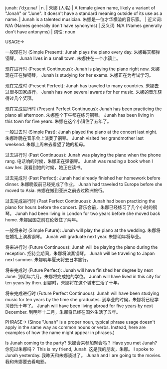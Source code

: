 junah: /ˈdʒuːnə/ | n. | 朱娜 (人名) | A female given name, likely a variant of "Jonah" or "June".  It doesn't have a standard meaning outside of its use as a name. |  Junah is a talented musician. 朱娜是一位才华横溢的音乐家。 |  近义词: N/A (Names generally don't have synonyms) | 反义词: N/A (Names generally don't have antonyms) | 词性: noun


USAGE->

一般现在时 (Simple Present):
Junah plays the piano every day.  朱娜每天都弹钢琴。
Junah lives in a small town.  朱娜住在一个小镇上。

现在进行时 (Present Continuous):
Junah is playing the piano right now.  朱娜现在正在弹钢琴。
Junah is studying for her exams. 朱娜正在为考试学习。

现在完成时 (Present Perfect):
Junah has traveled to many countries. 朱娜去过很多国家旅行。
Junah has won several awards for her music. 朱娜的音乐获得过几个奖项。

现在完成进行时 (Present Perfect Continuous):
Junah has been practicing the piano all afternoon. 朱娜整个下午都在练习钢琴。
Junah has been living in this town for five years. 朱娜在这个小镇住了五年了。

一般过去时 (Simple Past):
Junah played the piano at the concert last night. 朱娜昨晚在音乐会上演奏了钢琴。
Junah visited her grandmother last weekend. 朱娜上周末去看望了她的祖母。

过去进行时 (Past Continuous):
Junah was playing the piano when the phone rang.  电话响的时候，朱娜正在弹钢琴。
Junah was reading a book when I saw her. 我看到她的时候，她正在读书。

过去完成时 (Past Perfect):
Junah had already finished her homework before dinner.  朱娜晚饭前已经完成了作业。
Junah had traveled to Europe before she moved to Asia.  朱娜在搬到亚洲之前去过欧洲旅行。

过去完成进行时 (Past Perfect Continuous):
Junah had been practicing the piano for hours before the concert.  音乐会前，朱娜已经练习了几个小时的钢琴。
Junah had been living in London for two years before she moved back home. 朱娜回国之前在伦敦住了两年。

一般将来时 (Simple Future):
Junah will play the piano at the wedding.  朱娜将在婚礼上演奏钢琴。
Junah will graduate next year. 朱娜明年将毕业。

将来进行时 (Future Continuous):
Junah will be playing the piano during the reception.  招待会期间，朱娜将演奏钢琴。
Junah will be traveling to Japan next summer. 朱娜明年夏天将去日本旅行。

将来完成时 (Future Perfect):
Junah will have finished her degree by next June.  到明年六月，朱娜将完成她的学位。
Junah will have lived in this city for ten years by then. 到那时，朱娜将在这个城市生活了十年。

将来完成进行时 (Future Perfect Continuous):
Junah will have been studying music for ten years by the time she graduates. 到毕业的时候，朱娜将已经学习音乐十年了。
Junah will have been living abroad for five years by next December. 到明年十二月，朱娜将已经在国外生活了五年。


PHRASE->
(Since "Junah" is a proper noun, typical phrase usage doesn't apply in the same way as common nouns or verbs.  Instead, here are examples of how the name might appear in phrases.)

Is Junah coming to the party? 朱娜会来参加聚会吗？
Have you met Junah? 你见过朱娜吗？
This is my friend, Junah. 这是我的朋友，朱娜。
I spoke to Junah yesterday. 我昨天和朱娜谈过了。
Junah and I are going to the movies. 我和朱娜要去看电影。
